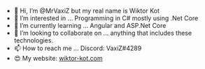 - 👋 Hi, I’m @MrVaxiZ but my real name is Wiktor Kot       
- 👀 I’m interested in ... Programming in C# mostly using .Net Core
- 🌱 I’m currently learning ... Angular and ASP.Net Core
- 💞️ I’m looking to collaborate on ... anything that includes these technologies.  
- 📫 How to reach me ... Discord: VaxiZ#4289 
- :heart_eyes: My website: [wiktor-kot.com](https://wiktor-kot.com/) 
 
